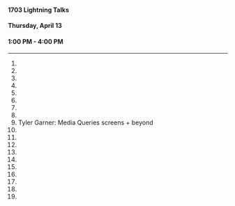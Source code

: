 #### 1703 Lightning Talks
#### Thursday, April 13
#### 1:00 PM - 4:00 PM

-----------------------------------------

1.
2.
3.
4.
5.
6.
7.
8.
9. Tyler Garner: Media Queries screens + beyond
11.
12.
13.
14.
15.
16.
17.
18.
19.
20.


